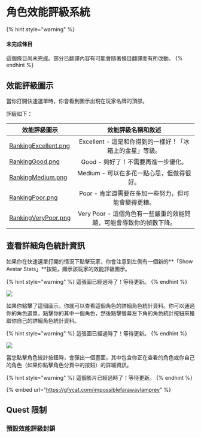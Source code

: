 # 角色效能評級系統

{% hint style="warning" %}
#### 未完成條目

這個條目尚未完成。部分已翻譯內容有可能會隨著條目翻譯而有所改動。
{% endhint %}

## 效能評級圖示 <a href="#performance-ranking-icons" id="performance-ranking-icons"></a>

當你打開快速選單時，你會看到圖示出現在玩家名牌的頂部。

評級如下：

<table><thead><tr><th data-type="files">效能評級圖示</th><th align="center">效能評級名稱和敘述</th></tr></thead><tbody><tr><td><a href="../.gitbook/assets/RankingExcellent.png">RankingExcellent.png</a></td><td align="center">Excellent - 這是和你得到的一樣好！「冰箱上的金星」等級。</td></tr><tr><td><a href="../.gitbook/assets/RankingGood.png">RankingGood.png</a></td><td align="center">Good - 夠好了！不需要再進一步優化。</td></tr><tr><td><a href="../.gitbook/assets/RankingMedium.png">RankingMedium.png</a></td><td align="center">Medium - 可以在多花一點心思，但做得很好。</td></tr><tr><td><a href="../.gitbook/assets/RankingPoor.png">RankingPoor.png</a></td><td align="center">Poor - 肯定還需要在多加一些努力，但可能會變得更糟。</td></tr><tr><td><a href="../.gitbook/assets/RankingVeryPoor.png">RankingVeryPoor.png</a></td><td align="center">Very Poor - 這個角色有一些嚴重的效能問題，可能會導致你的幀數下降。</td></tr></tbody></table>

## 查看詳細角色統計資訊 <a href="#viewing-detailed-avatar-stats" id="viewing-detailed-avatar-stats"></a>

如果你在快速選單打開的情況下點擊玩家，你會注意到左側有一個新的**「Show Avatar Stats」**按鈕，顯示該玩家的效能評級圖示。

{% hint style="warning" %}
這張圖已經過時了！等待更新。
{% endhint %}

![](https://files.readme.io/05c612d-image\_4.png)

如果你點擊了這個圖示，你就可以查看這個角色的詳細角色統計資料。你可以通過你的角色選單，點擊你的其中一個角色，然後點擊螢幕左下角的角色統計按鈕來獲取你自己的詳細角色統計資料。

{% hint style="warning" %}
這張圖已經過時了！等待更新。
{% endhint %}

![](https://files.readme.io/7a362c2-fixedTrogPerf.png)

當您點擊角色統計按鈕時，會彈出一個畫面，其中包含你正在查看的角色或你自己的角色（如果你點擊角色分頁中的按鈕）的詳細資訊。

{% hint style="warning" %}
這個影片已經過時了！等待更新。
{% endhint %}

{% embed url="https://gfycat.com/impossiblefarawaylamprey" %}





## Quest 限制 <a href="#quest-limits" id="quest-limits"></a>

### 預設效能評級封鎖 <a href="#default-performance-rank-blocking" id="default-performance-rank-blocking"></a>





